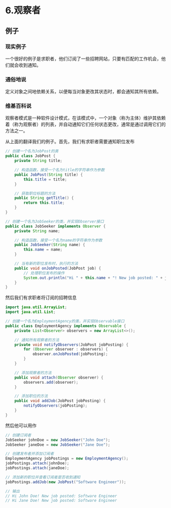# 6.观察者

## 例子

### 现实例子

一个很好的例子是求职者，他们订阅了一些招聘网站，只要有匹配的工作机会，他们就会收到通知。

### 通俗地说

定义对象之间地依赖关系，以便每当对象更改其状态时，都会通知其所有依赖。

### 维基百科说

观察者模式是一种软件设计模式，在该模式中，一个对象（称为主体）维护其依赖着（称为观察者）的列表，并自动通知它们任何状态更改，通常是通过调用它们的方法之一。

从上面的翻译我们的例子。首先，我们有求职者需要通知职位发布

```java
// 创建一个名为JobPost的类
public class JobPost {
    private String title;

    // 构造函数，接受一个名为title的字符串作为参数
    public JobPost(String title) {
        this.title = title;
    }

    // 获取职位标题的方法
    public String getTitle() {
        return this.title;
    }
}

// 创建一个名为JobSeeker的类，并实现Observer接口
public class JobSeeker implements Observer {
    private String name;

    // 构造函数，接受一个名为name的字符串作为参数
    public JobSeeker(String name) {
        this.name = name;
    }

    // 当有新的职位发布时，执行的方法
    public void onJobPosted(JobPost job) {
        // 处理职位发布的操作
        System.out.println("Hi " + this.name + "! New job posted: " + job.getTitle());
    }
}
```

然后我们有求职者将订阅的招聘信息

```java
import java.util.ArrayList;
import java.util.List;

// 创建一个名为EmploymentAgency的类，并实现Observable接口
public class EmploymentAgency implements Observable {
    private List<Observer> observers = new ArrayList<>();

    // 通知所有观察者的方法
    private void notifyObservers(JobPost jobPosting) {
        for (Observer observer : observers) {
            observer.onJobPosted(jobPosting);
        }
    }

    // 添加观察者的方法
    public void attach(Observer observer) {
        observers.add(observer);
    }

    // 添加职位的方法
    public void addJob(JobPost jobPosting) {
        notifyObservers(jobPosting);
    }
}
```

然后他可以用作

```java
// 创建订阅者
JobSeeker johnDoe = new JobSeeker("John Doe");
JobSeeker janeDoe = new JobSeeker("Jane Doe");

// 创建发布者并添加订阅者
EmploymentAgency jobPostings = new EmploymentAgency();
jobPostings.attach(johnDoe);
jobPostings.attach(janeDoe);

// 添加新的职位并查看订阅者是否收到通知
jobPostings.addJob(new JobPost("Software Engineer"));

// 输出
// Hi John Doe! New job posted: Software Engineer
// Hi Jane Doe! New job posted: Software Engineer
```

